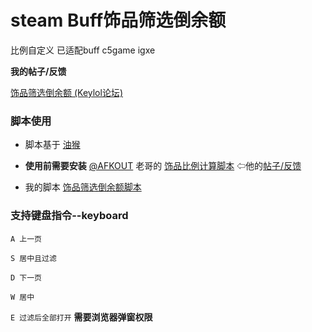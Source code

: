 # steam Buff饰品筛选倒余额
比例自定义 已适配buff c5game igxe

**我的帖子/反馈**

[饰品筛选倒余额 (Keylol论坛)](https://keylol.com/t577669-1-1)

### 脚本使用
 * 脚本基于 [油猴](http://www.tampermonkey.net/)

 * __使用前需要安装__ [@AFKOUT](https://keylol.com/suid-451341) 老哥的 [饰品比例计算脚本](https://greasyfork.org/zh-CN/scripts/35597-%E9%A5%B0%E5%93%81%E6%AF%94%E4%BE%8B%E8%AE%A1%E7%AE%97%E8%84%9A%E6%9C%AC)
⇦他的[帖子/反馈](https://keylol.com/t331397-1-1)

 * 我的脚本 [饰品筛选倒余额脚本](https://greasyfork.org/zh-CN/scripts/399176-%E9%A5%B0%E5%93%81%E7%AD%9B%E9%80%89%E5%80%92%E4%BD%99%E9%A2%9D-%E6%AF%94%E4%BE%8B%E8%87%AA%E5%AE%9A%E4%B9%89-%E6%94%AF%E6%8C%81buff-c5game-igxe)

### 支持键盘指令--keyboard
`A 上一页`

`S 居中且过滤`

`D 下一页`

`W 居中`

`E 过滤后全部打开`  __需要浏览器弹窗权限__
